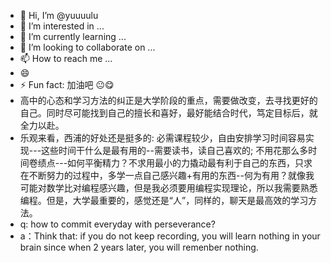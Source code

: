 - 👋 Hi, I’m @yuuuulu
- 👀 I’m interested in ...
- 🌱 I’m currently learning ...
- 💞️ I’m looking to collaborate on ...
- 📫 How to reach me ...
- 😄 
- ⚡ Fun fact: 加油吧 😐😋
-  高中的心态和学习方法的纠正是大学阶段的重点，需要做改变，去寻找更好的自己。同时尽可能找到自己的擅长和喜好，最好能结合时代，笃定目标后，就全力以赴。
-  乐观来看，西浦的好处还是挺多的: 必需课程较少，自由安排学习时间容易实现---这些时间干什么是最有用的--需要读书，读自己喜欢的; 不用花那么多时间卷绩点---如何平衡精力？不求用最小的力撬动最有利于自己的东西，只求在不断努力的过程中，多学一点自己感兴趣+有用的东西--何为有用？就像我可能对数学比对编程感兴趣，但是我必须要用编程实现理论，所以我需要熟悉编程。但是，大学最重要的，感觉还是“人”，同样的，聊天是最高效的学习方法。
-  q: how to commit everyday with perseverance?
-  a：Think that: if you do not keep recording, you will learn nothing in your brain since when 2 years later, you will remenber nothing.

<!---
yuuuulu/yuuuulu is a ✨ special ✨ repository because its `README.md` (this file) appears on your GitHub profile.
You can click the Preview link to take a look at your changes.
--->
